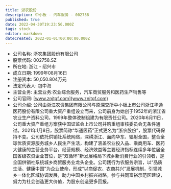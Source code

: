 ```yaml
---
title: 浙农股份
description: 中小板 - 汽车服务 - 002758
published: true
date: 2022-04-30T19:23:56.000Z
tags: stock
editor: markdown
dateCreated: 2022-01-01T00:00:00.000Z
---
```


- 公司名称: 浙农集团股份有限公司
- 股票代码: 002758.SZ
- 所在地: 浙江 - 绍兴市
- 成立日期: 1999年08月16日
- 注册资本: 50,050.804万元
- 法定代表人: 包中海
- 主营业务: 主营业务:农业综合服务，汽车商贸服务和医药生产销售等
- 公司官网: [www.znjtgf.com](www.znjtgf.com)
- 公司介绍: 公司由浙江农资集团有限公司与原深交所中小板上市公司浙江华通医药股份有限公司重大资产重组设立而来，公司前身为始创于1952年的浙江省农业生产资料公司，1999年整体改制组建为有限责任公司。2020年6月11日，公司重大资产重组方案获中国证监会上市公司并购重组审核委员会无条件通过。2021年1月8日，股票简称“华通医药”正式更名为“浙农股份”，股票代码保持不变。公司依托供销社系统网络，深耕浙江、面向华东、辐射全国，整合全球优质资源服务城乡人民生产生活，构建了涵盖农业投入品、乘商用车、医药大健康的主营业务平台，经营规模、经济效益等主要经济指标连续多年位居全国省级农资企业首位，是“双循环”新发展格局下城乡新消费行业的引领者，是全国供销社系统城乡商贸服务业龙头企业。公司践行为农服务宗旨，以“品质生活、健康中国”为企业使命，形成“以商促农、农商共兴”发展机制，引领城乡一体化区域协调发展，助力中国乡村振兴战略，参与共同富裕示范区建设，努力为社会创造更大价值，为股东创造更多回报。


